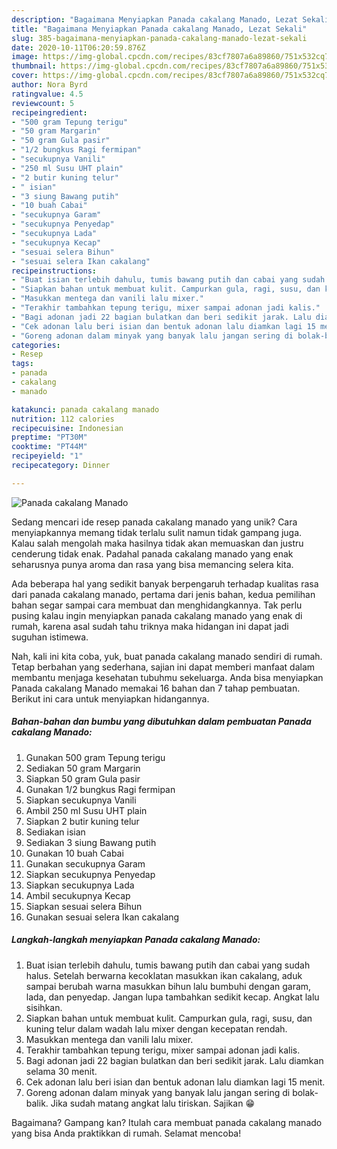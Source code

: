 ```yaml
---
description: "Bagaimana Menyiapkan Panada cakalang Manado, Lezat Sekali"
title: "Bagaimana Menyiapkan Panada cakalang Manado, Lezat Sekali"
slug: 385-bagaimana-menyiapkan-panada-cakalang-manado-lezat-sekali
date: 2020-10-11T06:20:59.876Z
image: https://img-global.cpcdn.com/recipes/83cf7807a6a89860/751x532cq70/panada-cakalang-manado-foto-resep-utama.jpg
thumbnail: https://img-global.cpcdn.com/recipes/83cf7807a6a89860/751x532cq70/panada-cakalang-manado-foto-resep-utama.jpg
cover: https://img-global.cpcdn.com/recipes/83cf7807a6a89860/751x532cq70/panada-cakalang-manado-foto-resep-utama.jpg
author: Nora Byrd
ratingvalue: 4.5
reviewcount: 5
recipeingredient:
- "500 gram Tepung terigu"
- "50 gram Margarin"
- "50 gram Gula pasir"
- "1/2 bungkus Ragi fermipan"
- "secukupnya Vanili"
- "250 ml Susu UHT plain"
- "2 butir kuning telur"
- " isian"
- "3 siung Bawang putih"
- "10 buah Cabai"
- "secukupnya Garam"
- "secukupnya Penyedap"
- "secukupnya Lada"
- "secukupnya Kecap"
- "sesuai selera Bihun"
- "sesuai selera Ikan cakalang"
recipeinstructions:
- "Buat isian terlebih dahulu, tumis bawang putih dan cabai yang sudah halus. Setelah berwarna kecoklatan masukkan ikan cakalang, aduk sampai berubah warna masukkan bihun lalu bumbuhi dengan garam, lada, dan penyedap. Jangan lupa tambahkan sedikit kecap. Angkat lalu sisihkan."
- "Siapkan bahan untuk membuat kulit. Campurkan gula, ragi, susu, dan kuning telur dalam wadah lalu mixer dengan kecepatan rendah."
- "Masukkan mentega dan vanili lalu mixer."
- "Terakhir tambahkan tepung terigu, mixer sampai adonan jadi kalis."
- "Bagi adonan jadi 22 bagian bulatkan dan beri sedikit jarak. Lalu diamkan selama 30 menit."
- "Cek adonan lalu beri isian dan bentuk adonan lalu diamkan lagi 15 menit."
- "Goreng adonan dalam minyak yang banyak lalu jangan sering di bolak-balik. Jika sudah matang angkat lalu tiriskan. Sajikan 😁"
categories:
- Resep
tags:
- panada
- cakalang
- manado

katakunci: panada cakalang manado 
nutrition: 112 calories
recipecuisine: Indonesian
preptime: "PT30M"
cooktime: "PT44M"
recipeyield: "1"
recipecategory: Dinner

---
```



![Panada cakalang Manado](https://img-global.cpcdn.com/recipes/83cf7807a6a89860/751x532cq70/panada-cakalang-manado-foto-resep-utama.jpg)

Sedang mencari ide resep panada cakalang manado yang unik? Cara menyiapkannya memang tidak terlalu sulit namun tidak gampang juga. Kalau salah mengolah maka hasilnya tidak akan memuaskan dan justru cenderung tidak enak. Padahal panada cakalang manado yang enak seharusnya punya aroma dan rasa yang bisa memancing selera kita.



Ada beberapa hal yang sedikit banyak berpengaruh terhadap kualitas rasa dari panada cakalang manado, pertama dari jenis bahan, kedua pemilihan bahan segar sampai cara membuat dan menghidangkannya. Tak perlu pusing kalau ingin menyiapkan panada cakalang manado yang enak di rumah, karena asal sudah tahu triknya maka hidangan ini dapat jadi suguhan istimewa.


Nah, kali ini kita coba, yuk, buat panada cakalang manado sendiri di rumah. Tetap berbahan yang sederhana, sajian ini dapat memberi manfaat dalam membantu menjaga kesehatan tubuhmu sekeluarga. Anda bisa menyiapkan Panada cakalang Manado memakai 16 bahan dan 7 tahap pembuatan. Berikut ini cara untuk menyiapkan hidangannya.

<!--inarticleads1-->

##### Bahan-bahan dan bumbu yang dibutuhkan dalam pembuatan Panada cakalang Manado:

1. Gunakan 500 gram Tepung terigu
1. Sediakan 50 gram Margarin
1. Siapkan 50 gram Gula pasir
1. Gunakan 1/2 bungkus Ragi fermipan
1. Siapkan secukupnya Vanili
1. Ambil 250 ml Susu UHT plain
1. Siapkan 2 butir kuning telur
1. Sediakan  isian
1. Sediakan 3 siung Bawang putih
1. Gunakan 10 buah Cabai
1. Gunakan secukupnya Garam
1. Siapkan secukupnya Penyedap
1. Siapkan secukupnya Lada
1. Ambil secukupnya Kecap
1. Siapkan sesuai selera Bihun
1. Gunakan sesuai selera Ikan cakalang




<!--inarticleads2-->

##### Langkah-langkah menyiapkan Panada cakalang Manado:

1. Buat isian terlebih dahulu, tumis bawang putih dan cabai yang sudah halus. Setelah berwarna kecoklatan masukkan ikan cakalang, aduk sampai berubah warna masukkan bihun lalu bumbuhi dengan garam, lada, dan penyedap. Jangan lupa tambahkan sedikit kecap. Angkat lalu sisihkan.
1. Siapkan bahan untuk membuat kulit. Campurkan gula, ragi, susu, dan kuning telur dalam wadah lalu mixer dengan kecepatan rendah.
1. Masukkan mentega dan vanili lalu mixer.
1. Terakhir tambahkan tepung terigu, mixer sampai adonan jadi kalis.
1. Bagi adonan jadi 22 bagian bulatkan dan beri sedikit jarak. Lalu diamkan selama 30 menit.
1. Cek adonan lalu beri isian dan bentuk adonan lalu diamkan lagi 15 menit.
1. Goreng adonan dalam minyak yang banyak lalu jangan sering di bolak-balik. Jika sudah matang angkat lalu tiriskan. Sajikan 😁




Bagaimana? Gampang kan? Itulah cara membuat panada cakalang manado yang bisa Anda praktikkan di rumah. Selamat mencoba!

